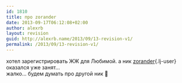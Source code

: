 ```yaml
---
id: 1810
title: про zorander
date: 2013-09-17T06:12:08+02:00
author: alexrb
layout: revision
guid: http://alexrb.name/2013/09/13-revision-v1/
permalink: /2013/09/13-revision-v1/
---
```

хотел зарегистрировать ЖЖ для Любимой. а ник [zorander](http://zorander.livejournal.com/){.lj-user} оказался уже занят&#8230;  
жалко&#8230; будем думать про другой ник 🙂